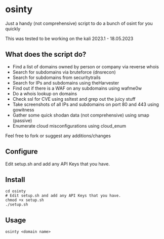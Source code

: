 # osinty
Just a handy (not comprehensive) script to do a bunch of osint for you quickly

This was tested to be working on the kali 2023.1 - 18.05.2023

## What does the script do?
* Find a list of domains owned by person or company via reverse whois
* Search for subdomains via bruteforce (dnsrecon)
* Search for subdomains from securitytrails
* Search for IPs and subdomains using theHarvester
* Find out if there is a WAF on any subdomains using wafme0w
* Do a whois lookup on domains
* Check ssl for CVE using ssltest and grep out the juicy stuff
* Take screenshots of all IPs and subdomains on port 80 and 443 using gowitness
* Gather some quick shodan data (not comprehensive) using smap (passive)
* Enumerate cloud misconfigurations using cloud_enum


Feel free to fork or suggest any additions/changes

## Configure
Edit setup.sh and add any API Keys that you have.

## Install
```git clone https://github.com/sherlock-ohm/osinty.git
cd osinty
# Edit setup.sh and add any API Keys that you have.
chmod +x setup.sh
./setup.sh
```

## Usage
```
osinty <domain name>
```
